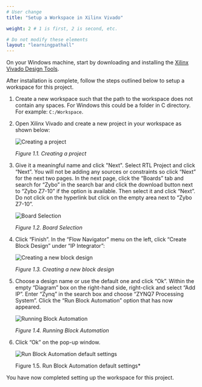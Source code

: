 ```yaml
---
# User change
title: "Setup a Workspace in Xilinx Vivado" 

weight: 2 # 1 is first, 2 is second, etc.

# Do not modify these elements
layout: "learningpathall"
---
```


On your Windows machine, start by downloading and installing the [Xilinx Vivado Design Tools](https://www.xilinx.com/support/download/index.html/content/xilinx/en/downloadNav/vivado-design-tools.html).

After installation is complete, follow the steps outlined below to setup a workspace for this project.

1. Create a new workspace such that the path to the workspace does not contain any spaces. For Windows this could be a folder in C directory. For example: `C:/Workspace`. 

2. Open Xilinx Vivado and create a new project in your workspace as shown below:

    ![Creating a project](Images/Picture2.png) 

    *Figure 1.1. Creating a project*

3. Give it a meaningful name and click "Next". Select RTL Project and click “Next”. You will not be adding any sources or constraints so click “Next” for the next two pages. In the next page, click the “Boards” tab and search for “Zybo” in the search bar and click the download button next to “Zybo Z7-10” if the option is available. Then select it and click “Next”. Do not click on the hyperlink but click on the empty area next to “Zybo Z7-10”. 

    ![Board Selection](Images/Picture3.png) 

    *Figure 1.2. Board Selection*

4. Click “Finish”. In the “Flow Navigator” menu on the left, click “Create Block Design” under “IP Integrator”:

    ![Creating a new block design](Images/Picture4.png) 

    *Figure 1.3. Creating a new block design*

5. Choose a design name or use the default one and click “Ok”. Within the empty “Diagram” box on the right-hand side, right-click and select “Add IP”. Enter “Zynq” in the search box and choose “ZYNQ7 Processing System”. Click the “Run Block Automation” option that has now appeared.

    ![Running Block Automation](Images/Picture5.png) 

    *Figure 1.4. Running Block Automation*

6. Click “Ok” on the pop-up window. 

    ![Run Block Automation default settings](Images/Picture6.png) 

    Figure 1.5. Run Block Automation default settings*

You have now completed setting up the workspace for this project.
